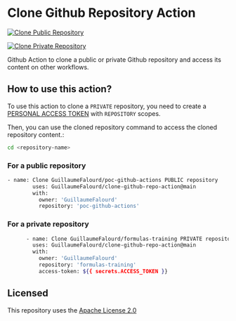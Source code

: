 # Clone Github Repository Action

[![Clone Public Repository](https://github.com/GuillaumeFalourd/clone-github-repo-action/actions/workflows/public-repo.yml/badge.svg)](https://github.com/GuillaumeFalourd/clone-github-repo-action/actions/workflows/public-repo.yml)

[![Clone Private Repository](https://github.com/GuillaumeFalourd/clone-github-repo-action/actions/workflows/private-repo.yml/badge.svg)](https://github.com/GuillaumeFalourd/clone-github-repo-action/actions/workflows/private-repo.yml)

Github Action to clone a public or private Github repository and access its content on other workflows.

## How to use this action?

To use this action to clone a `PRIVATE` repository, you need to create a [PERSONAL ACCESS TOKEN](https://github.com/settings/tokens) with `REPOSITORY` scopes.

Then, you can use the cloned repository command to access the cloned repository content.:

```bash
cd <repository-name>
```

### For a public repository

```bash
- name: Clone GuillaumeFalourd/poc-github-actions PUBLIC repository
        uses: GuillaumeFalourd/clone-github-repo-action@main
        with:
          owner: 'GuillaumeFalourd'
          repository: 'poc-github-actions'
```

### For a private repository

```bash
      - name: Clone GuillaumeFalourd/formulas-training PRIVATE repository
        uses: GuillaumeFalourd/clone-github-repo-action@main
        with:
          owner: 'GuillaumeFalourd'
          repository: 'formulas-training'
          access-token: ${{ secrets.ACCESS_TOKEN }}
```

## Licensed

This repository uses the [Apache License 2.0](https://github.com/GuillaumeFalourd/aws-cliaction/blob/main/LICENSE)
